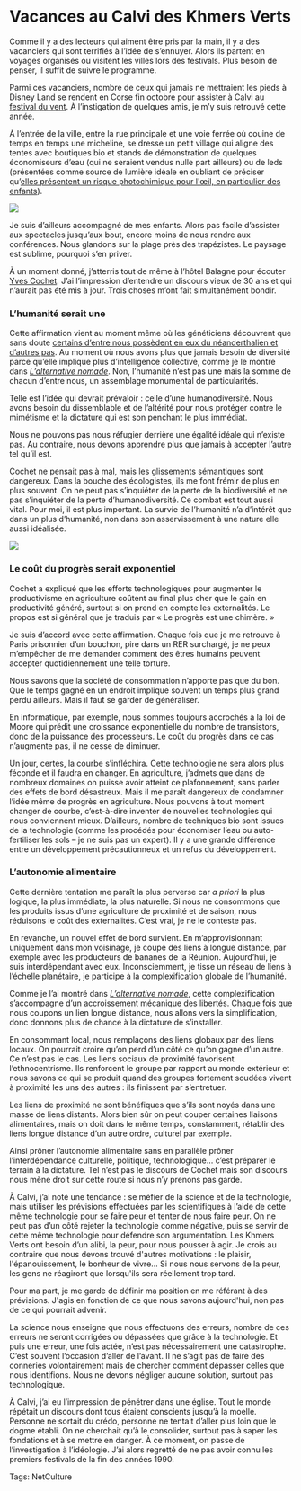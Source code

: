 # Vacances au Calvi des Khmers Verts

Comme il y a des lecteurs qui aiment être pris par la main, il y a des vacanciers qui sont terrifiés à l’idée de s’ennuyer. Alors ils partent en voyages organisés ou visitent les villes lors des festivals. Plus besoin de penser, il suffit de suivre le programme.

Parmi ces vacanciers, nombre de ceux qui jamais ne mettraient les pieds à Disney Land se rendent en Corse fin octobre pour assister à Calvi au [festival du vent](http://www.lefestivalduvent.com/). À l’instigation de quelques amis, je m’y suis retrouvé cette année.

À l’entrée de la ville, entre la rue principale et une voie ferrée où couine de temps en temps une micheline, se dresse un petit village qui aligne des tentes avec boutiques bio et stands de démonstration de quelques économiseurs d’eau (qui ne seraient vendus nulle part ailleurs) ou de leds (présentées comme source de lumière idéale en oubliant de préciser qu’[elles présentent un risque photochimique pour l'œil, en particulier des enfants](http://www.zemedical.com/actualites/led-risques-bio/%28theme%29/3546)).

![](https://tcrouzet.com/images_tc/2010/11/calvi2.jpg)

Je suis d’ailleurs accompagné de mes enfants. Alors pas facile d’assister aux spectacles jusqu’aux bout, encore moins de nous rendre aux conférences. Nous glandons sur la plage près des trapézistes. Le paysage est sublime, pourquoi s’en priver.

À un moment donné, j’atterris tout de même à l’hôtel Balagne pour écouter [Yves Cochet](http://www.yvescochet.net/wordpress/). J’ai l’impression d’entendre un discours vieux de 30 ans et qui n’aurait pas été mis à jour. Trois choses m’ont fait simultanément bondir.

### L’humanité serait une

Cette affirmation vient au moment même où les généticiens découvrent que sans doute [certains d’entre nous possèdent en eux du néanderthalien et d’autres pas](http://sciences.blogs.liberation.fr/home/2010/05/ladn-de-n%C3%A9andertal-r%C3%A9v%C3%A8le-ses-liens-avec-sapiens.html). Au moment où nous avons plus que jamais besoin de diversité parce qu’elle implique plus d’intelligence collective, comme je le montre dans [*L’alternative nomade*](/alternative-nomade/). Non, l’humanité n’est pas une mais la somme de chacun d’entre nous, un assemblage monumental de particularités.

Telle est l’idée qui devrait prévaloir : celle d’une humanodiversité. Nous avons besoin du dissemblable et de l’altérité pour nous protéger contre le mimétisme et la dictature qui est son penchant le plus immédiat.

Nous ne pouvons pas nous réfugier derrière une égalité idéale qui n’existe pas. Au contraire, nous devons apprendre plus que jamais à accepter l’autre tel qu’il est.

Cochet ne pensait pas à mal, mais les glissements sémantiques sont dangereux. Dans la bouche des écologistes, ils me font frémir de plus en plus souvent. On ne peut pas s’inquiéter de la perte de la biodiversité et ne pas s’inquiéter de la perte d’humanodiversité. Ce combat est tout aussi vital. Pour moi, il est plus important. La survie de l’humanité n’a d’intérêt que dans un plus d’humanité, non dans son asservissement à une nature elle aussi idéalisée.

![](https://tcrouzet.com/images_tc/2010/11/calvi1.jpg)

### Le coût du progrès serait exponentiel

Cochet a expliqué que les efforts technologiques pour augmenter le productivisme en agriculture coûtent au final plus cher que le gain en productivité généré, surtout si on prend en compte les externalités. Le propos est si général que je traduis par « Le progrès est une chimère. »

Je suis d’accord avec cette affirmation. Chaque fois que je me retrouve à Paris prisonnier d’un bouchon, pire dans un RER surchargé, je ne peux m’empêcher de me demander comment des êtres humains peuvent accepter quotidiennement une telle torture.

Nous savons que la société de consommation n’apporte pas que du bon. Que le temps gagné en un endroit implique souvent un temps plus grand perdu ailleurs. Mais il faut se garder de généraliser.

En informatique, par exemple, nous sommes toujours accrochés à la loi de Moore qui prédit une croissance exponentielle du nombre de transistors, donc de la puissance des processeurs. Le coût du progrès dans ce cas n’augmente pas, il ne cesse de diminuer.

Un jour, certes, la courbe s’infléchira. Cette technologie ne sera alors plus féconde et il faudra en changer. En agriculture, j’admets que dans de nombreux domaines on puisse avoir atteint ce plafonnement, sans parler des effets de bord désastreux. Mais il me paraît dangereux de condamner l’idée même de progrès en agriculture. Nous pouvons à tout moment changer de courbe, c’est-à-dire inventer de nouvelles technologies qui nous conviennent mieux. D’ailleurs, nombre de techniques bio sont issues de la technologie (comme les procédés pour économiser l’eau ou auto-fertiliser les sols – je ne suis pas un expert). Il y a une grande différence entre un développement précautionneux et un refus du développement.

### L’autonomie alimentaire

Cette dernière tentation me paraît la plus perverse car *a priori* la plus logique, la plus immédiate, la plus naturelle. Si nous ne consommons que les produits issus d’une agriculture de proximité et de saison, nous réduisons le coût des externalités. C’est vrai, je ne le conteste pas.

En revanche, un nouvel effet de bord survient. En m’approvisionnant uniquement dans mon voisinage, je coupe des liens à longue distance, par exemple avec les producteurs de bananes de la Réunion. Aujourd’hui, je suis interdépendant avec eux. Inconsciemment, je tisse un réseau de liens à l’échelle planétaire, je participe à la complexification globale de l’humanité.

Comme je l’ai montré dans [*L’alternative nomade*](/alternative-nomade/), cette complexification s’accompagne d’un accroissement mécanique des libertés. Chaque fois que nous coupons un lien longue distance, nous allons vers la simplification, donc donnons plus de chance à la dictature de s’installer.

En consommant local, nous remplaçons des liens globaux par des liens locaux. On pourrait croire qu’on perd d’un côté ce qu’on gagne d’un autre. Ce n’est pas le cas. Les liens sociaux de proximité favorisent l’ethnocentrisme. Ils renforcent le groupe par rapport au monde extérieur et nous savons ce qui se produit quand des groupes fortement soudées vivent à proximité les uns des autres : ils finissent par s’entretuer.

Les liens de proximité ne sont bénéfiques que s’ils sont noyés dans une masse de liens distants. Alors bien sûr on peut couper certaines liaisons alimentaires, mais on doit dans le même temps, constamment, rétablir des liens longue distance d’un autre ordre, culturel par exemple.

Ainsi prôner l’autonomie alimentaire sans en parallèle prôner l’interdépendance culturelle, politique, technologique… c’est préparer le terrain à la dictature. Tel n’est pas le discours de Cochet mais son discours nous mène droit sur cette route si nous n’y prenons pas garde.

À Calvi, j’ai noté une tendance : se méfier de la science et de la technologie, mais utiliser les prévisions effectuées par les scientifiques à l’aide de cette même technologie pour se faire peur et tenter de nous faire peur. On ne peut pas d’un côté rejeter la technologie comme négative, puis se servir de cette même technologie pour défendre son argumentation. Les Khmers Verts ont besoin d’un alibi, la peur, pour nous pousser à agir. Je crois au contraire que nous devons trouvé d'autres motivations : le plaisir, l'épanouissement, le bonheur de vivre... Si nous nous servons de la peur, les gens ne réagiront que lorsqu'ils sera réellement trop tard.

Pour ma part, je me garde de définir ma position en me référant à des prévisions. J'agis en fonction de ce que nous savons aujourd'hui, non pas de ce qui pourrait advenir.

La science nous enseigne que nous effectuons des erreurs, nombre de ces erreurs ne seront corrigées ou dépassées que grâce à la technologie. Et puis une erreur, une fois actée, n’est pas nécessairement une catastrophe. C’est souvent l’occasion d’aller de l’avant. Il ne s’agit pas de faire des conneries volontairement mais de chercher comment dépasser celles que nous identifions. Nous ne devons négliger aucune solution, surtout pas technologique.

À Calvi, j’ai eu l’impression de pénétrer dans une église. Tout le monde répétait un discours dont tous étaient conscients jusqu’à la moelle. Personne ne sortait du crédo, personne ne tentait d’aller plus loin que le dogme établi. On ne cherchait qu’à le consolider, surtout pas à saper les fondations et à se mettre en danger. À ce moment, on passe de l’investigation à l’idéologie. J’ai alors regretté de ne pas avoir connu les premiers festivals de la fin des années 1990.

Tags: NetCulture